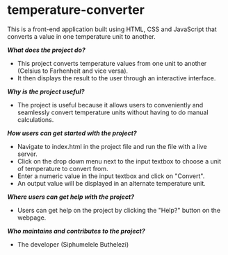 # temperature-converter
This is a front-end application built using HTML, CSS and JavaScript that converts a value in one temperature unit to another.

***What does the project do?***
- This project converts temperature values from one unit to another (Celsius to Farhenheit and vice versa).
- It then displays the result to the user through an interactive interface.

***Why is the project useful?***
- The project is useful because it allows users to conveniently and seamlessly convert temperature units without having to do manual calculations.

***How users can get started with the project?***
- Navigate to index.html in the project file and run the file with a live server.
- Click on the drop down menu next to the input textbox to choose a unit of temperature to convert from.
- Enter a numeric value in the input textbox and click on "Convert".
- An output value will be displayed in an alternate temperature unit.

***Where users can get help with the project?***
- Users can get help on the project by clicking the "Help?" button on the webpage.

***Who maintains and contributes to the project?***
- The developer (Siphumelele Buthelezi)
